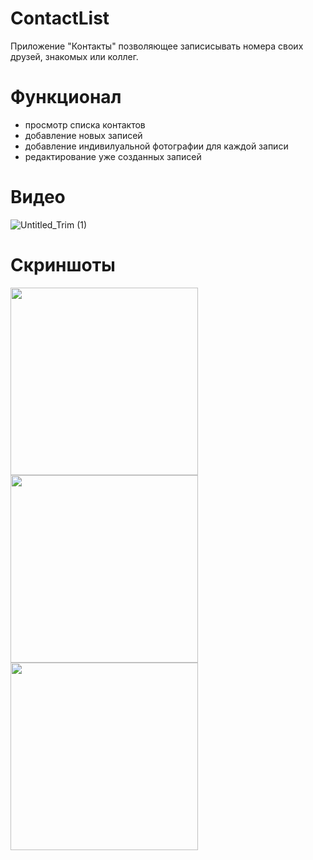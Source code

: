 # ContactList
Приложение "Контакты" позволяющее записисывать номера своих друзей, знакомых или коллег.
# Функционал
 - просмотр списка контактов
 - добавление новых записей
 - добавление индивилуальной фотографии для каждой записи
 - редактирование уже созданных записей
# Видео
 ![Untitled_Trim (1)](https://user-images.githubusercontent.com/98954434/177631525-64bebcc5-1283-46fa-9987-5c716f0ed55f.gif)
# Скриншоты
<img src="https://user-images.githubusercontent.com/98954434/176453059-48c631ff-9b42-43f4-9454-558cddab3d6e.png" width="300">
<img src="https://user-images.githubusercontent.com/98954434/176454674-847da7b8-f092-4767-bea4-f67be833752a.png" width="300">
<img src="https://user-images.githubusercontent.com/98954434/176454760-fefb1522-c8fb-443a-b8e4-d338cf6afe0a.png" width="300">
